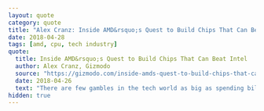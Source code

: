 ```yaml
---
layout: quote
category: quote
title: "Alex Cranz: Inside AMD&rsquo;s Quest to Build Chips That Can Beat Intel"
date: 2018-04-28
tags: [amd, cpu, tech industry]
quote:
  title: Inside AMD&rsquo;s Quest to Build Chips That Can Beat Intel
  author: Alex Cranz, Gizmodo
  source: "https://gizmodo.com/inside-amds-quest-to-build-chips-that-can-beat-intel-1824064984"
  date: 2018-04-26
  text: "There are few gambles in the tech world as big as spending billions to build a new computer processor from scratch. Former AMD board member Robert Palmer supposedly compared it to Russian roulette: “You put a gun to your head, pull the trigger, and find out four years later if you blew your brains out.” Six years ago AMD loaded the gun and pulled the trigger&hellip;"
hidden: true
---
```

